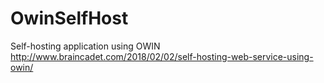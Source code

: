 # OwinSelfHost

Self-hosting application using OWIN
http://www.braincadet.com/2018/02/02/self-hosting-web-service-using-owin/